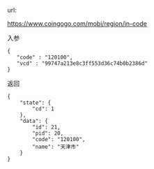url:

https://www.coingogo.com/mobi/region/in-code

入参

	{
	   "code" : "120100",
	   "vcd" : "99747a213e8c3ff553d36c74b0b2386d"
	}

返回

	{
	    "state": {
	        "cd": 1
	    },
	    "data": {
	        "id": 21,
	        "pid": 20,
	        "code": "120100",
	        "name": "天津市"
	    }
	}
